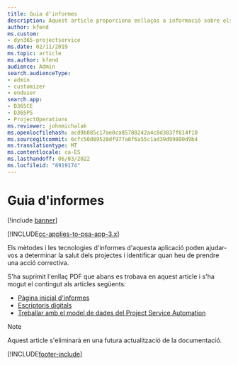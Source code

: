 ```yaml
---
title: Guia d'informes
description: Aquest article proporciona enllaços a informació sobre els informes.
author: kfend
ms.custom:
- dyn365-projectservice
ms.date: 02/11/2019
ms.topic: article
ms.author: kfend
audience: Admin
search.audienceType:
- admin
- customizer
- enduser
search.app:
- D365CE
- D365PS
- ProjectOperations
ms.reviewer: johnmichalak
ms.openlocfilehash: acd9b885c17ae0ca05780242a4c8d3837f814f10
ms.sourcegitcommit: 6cfc50d89528df977a8f6a55c1ad39d99800d9b4
ms.translationtype: MT
ms.contentlocale: ca-ES
ms.lasthandoff: 06/03/2022
ms.locfileid: "8919174"
---
```

# <a name="reporting-guide"></a>Guia d'informes

[!include [banner](../../includes/psa-now-project-operations.md)]

[!INCLUDE[cc-applies-to-psa-app-3.x](../../includes/cc-applies-to-psa-app-3x.md)]

Els mètodes i les tecnologies d'informes d'aquesta aplicació poden ajudar-vos a determinar la salut dels projectes i identificar quan heu de prendre una acció correctiva. 

S'ha suprimit l'enllaç PDF que abans es trobava en aquest article i s'ha mogut el contingut als articles següents:

- [Pàgina inicial d'informes](../reports-reporting-dynamics-365-project-service.md)
- [Escriptoris digitals](../reports-dashboards.md)
- [Treballar amb el model de dades del Project Service Automation](../reports-working-project-service-data-model.md)

> [!NOTE]
> Aquest article s'eliminarà en una futura actualització de la documentació. 


[!INCLUDE[footer-include](../../includes/footer-banner.md)]

